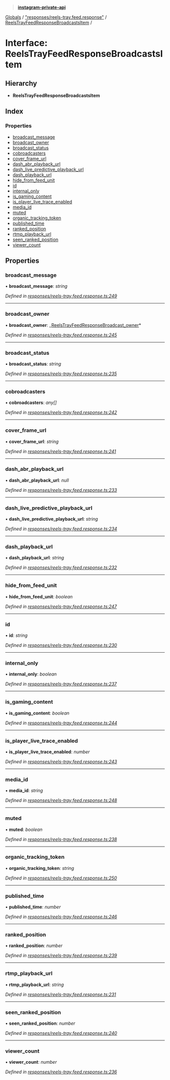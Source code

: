 > **[instagram-private-api](../README.md)**

[Globals](../README.md) / ["responses/reels-tray.feed.response"](../modules/_responses_reels_tray_feed_response_.md) / [ReelsTrayFeedResponseBroadcastsItem](_responses_reels_tray_feed_response_.reelstrayfeedresponsebroadcastsitem.md) /

# Interface: ReelsTrayFeedResponseBroadcastsItem

## Hierarchy

- **ReelsTrayFeedResponseBroadcastsItem**

## Index

### Properties

- [broadcast_message](_responses_reels_tray_feed_response_.reelstrayfeedresponsebroadcastsitem.md#broadcast_message)
- [broadcast_owner](_responses_reels_tray_feed_response_.reelstrayfeedresponsebroadcastsitem.md#broadcast_owner)
- [broadcast_status](_responses_reels_tray_feed_response_.reelstrayfeedresponsebroadcastsitem.md#broadcast_status)
- [cobroadcasters](_responses_reels_tray_feed_response_.reelstrayfeedresponsebroadcastsitem.md#cobroadcasters)
- [cover_frame_url](_responses_reels_tray_feed_response_.reelstrayfeedresponsebroadcastsitem.md#cover_frame_url)
- [dash_abr_playback_url](_responses_reels_tray_feed_response_.reelstrayfeedresponsebroadcastsitem.md#dash_abr_playback_url)
- [dash_live_predictive_playback_url](_responses_reels_tray_feed_response_.reelstrayfeedresponsebroadcastsitem.md#dash_live_predictive_playback_url)
- [dash_playback_url](_responses_reels_tray_feed_response_.reelstrayfeedresponsebroadcastsitem.md#dash_playback_url)
- [hide_from_feed_unit](_responses_reels_tray_feed_response_.reelstrayfeedresponsebroadcastsitem.md#hide_from_feed_unit)
- [id](_responses_reels_tray_feed_response_.reelstrayfeedresponsebroadcastsitem.md#id)
- [internal_only](_responses_reels_tray_feed_response_.reelstrayfeedresponsebroadcastsitem.md#internal_only)
- [is_gaming_content](_responses_reels_tray_feed_response_.reelstrayfeedresponsebroadcastsitem.md#is_gaming_content)
- [is_player_live_trace_enabled](_responses_reels_tray_feed_response_.reelstrayfeedresponsebroadcastsitem.md#is_player_live_trace_enabled)
- [media_id](_responses_reels_tray_feed_response_.reelstrayfeedresponsebroadcastsitem.md#media_id)
- [muted](_responses_reels_tray_feed_response_.reelstrayfeedresponsebroadcastsitem.md#muted)
- [organic_tracking_token](_responses_reels_tray_feed_response_.reelstrayfeedresponsebroadcastsitem.md#organic_tracking_token)
- [published_time](_responses_reels_tray_feed_response_.reelstrayfeedresponsebroadcastsitem.md#published_time)
- [ranked_position](_responses_reels_tray_feed_response_.reelstrayfeedresponsebroadcastsitem.md#ranked_position)
- [rtmp_playback_url](_responses_reels_tray_feed_response_.reelstrayfeedresponsebroadcastsitem.md#rtmp_playback_url)
- [seen_ranked_position](_responses_reels_tray_feed_response_.reelstrayfeedresponsebroadcastsitem.md#seen_ranked_position)
- [viewer_count](_responses_reels_tray_feed_response_.reelstrayfeedresponsebroadcastsitem.md#viewer_count)

## Properties

### broadcast_message

• **broadcast_message**: _string_

_Defined in [responses/reels-tray.feed.response.ts:249](https://github.com/realinstadude/instagram-private-api/blob/4ae8fec/src/responses/reels-tray.feed.response.ts#L249)_

---

### broadcast_owner

• **broadcast_owner**: _[ReelsTrayFeedResponseBroadcast_owner](\_responses_reels_tray_feed_response_.reelstrayfeedresponsebroadcast*owner.md)*

_Defined in [responses/reels-tray.feed.response.ts:245](https://github.com/realinstadude/instagram-private-api/blob/4ae8fec/src/responses/reels-tray.feed.response.ts#L245)_

---

### broadcast_status

• **broadcast_status**: _string_

_Defined in [responses/reels-tray.feed.response.ts:235](https://github.com/realinstadude/instagram-private-api/blob/4ae8fec/src/responses/reels-tray.feed.response.ts#L235)_

---

### cobroadcasters

• **cobroadcasters**: _any[]_

_Defined in [responses/reels-tray.feed.response.ts:242](https://github.com/realinstadude/instagram-private-api/blob/4ae8fec/src/responses/reels-tray.feed.response.ts#L242)_

---

### cover_frame_url

• **cover_frame_url**: _string_

_Defined in [responses/reels-tray.feed.response.ts:241](https://github.com/realinstadude/instagram-private-api/blob/4ae8fec/src/responses/reels-tray.feed.response.ts#L241)_

---

### dash_abr_playback_url

• **dash_abr_playback_url**: _null_

_Defined in [responses/reels-tray.feed.response.ts:233](https://github.com/realinstadude/instagram-private-api/blob/4ae8fec/src/responses/reels-tray.feed.response.ts#L233)_

---

### dash_live_predictive_playback_url

• **dash_live_predictive_playback_url**: _string_

_Defined in [responses/reels-tray.feed.response.ts:234](https://github.com/realinstadude/instagram-private-api/blob/4ae8fec/src/responses/reels-tray.feed.response.ts#L234)_

---

### dash_playback_url

• **dash_playback_url**: _string_

_Defined in [responses/reels-tray.feed.response.ts:232](https://github.com/realinstadude/instagram-private-api/blob/4ae8fec/src/responses/reels-tray.feed.response.ts#L232)_

---

### hide_from_feed_unit

• **hide_from_feed_unit**: _boolean_

_Defined in [responses/reels-tray.feed.response.ts:247](https://github.com/realinstadude/instagram-private-api/blob/4ae8fec/src/responses/reels-tray.feed.response.ts#L247)_

---

### id

• **id**: _string_

_Defined in [responses/reels-tray.feed.response.ts:230](https://github.com/realinstadude/instagram-private-api/blob/4ae8fec/src/responses/reels-tray.feed.response.ts#L230)_

---

### internal_only

• **internal_only**: _boolean_

_Defined in [responses/reels-tray.feed.response.ts:237](https://github.com/realinstadude/instagram-private-api/blob/4ae8fec/src/responses/reels-tray.feed.response.ts#L237)_

---

### is_gaming_content

• **is_gaming_content**: _boolean_

_Defined in [responses/reels-tray.feed.response.ts:244](https://github.com/realinstadude/instagram-private-api/blob/4ae8fec/src/responses/reels-tray.feed.response.ts#L244)_

---

### is_player_live_trace_enabled

• **is_player_live_trace_enabled**: _number_

_Defined in [responses/reels-tray.feed.response.ts:243](https://github.com/realinstadude/instagram-private-api/blob/4ae8fec/src/responses/reels-tray.feed.response.ts#L243)_

---

### media_id

• **media_id**: _string_

_Defined in [responses/reels-tray.feed.response.ts:248](https://github.com/realinstadude/instagram-private-api/blob/4ae8fec/src/responses/reels-tray.feed.response.ts#L248)_

---

### muted

• **muted**: _boolean_

_Defined in [responses/reels-tray.feed.response.ts:238](https://github.com/realinstadude/instagram-private-api/blob/4ae8fec/src/responses/reels-tray.feed.response.ts#L238)_

---

### organic_tracking_token

• **organic_tracking_token**: _string_

_Defined in [responses/reels-tray.feed.response.ts:250](https://github.com/realinstadude/instagram-private-api/blob/4ae8fec/src/responses/reels-tray.feed.response.ts#L250)_

---

### published_time

• **published_time**: _number_

_Defined in [responses/reels-tray.feed.response.ts:246](https://github.com/realinstadude/instagram-private-api/blob/4ae8fec/src/responses/reels-tray.feed.response.ts#L246)_

---

### ranked_position

• **ranked_position**: _number_

_Defined in [responses/reels-tray.feed.response.ts:239](https://github.com/realinstadude/instagram-private-api/blob/4ae8fec/src/responses/reels-tray.feed.response.ts#L239)_

---

### rtmp_playback_url

• **rtmp_playback_url**: _string_

_Defined in [responses/reels-tray.feed.response.ts:231](https://github.com/realinstadude/instagram-private-api/blob/4ae8fec/src/responses/reels-tray.feed.response.ts#L231)_

---

### seen_ranked_position

• **seen_ranked_position**: _number_

_Defined in [responses/reels-tray.feed.response.ts:240](https://github.com/realinstadude/instagram-private-api/blob/4ae8fec/src/responses/reels-tray.feed.response.ts#L240)_

---

### viewer_count

• **viewer_count**: _number_

_Defined in [responses/reels-tray.feed.response.ts:236](https://github.com/realinstadude/instagram-private-api/blob/4ae8fec/src/responses/reels-tray.feed.response.ts#L236)_

